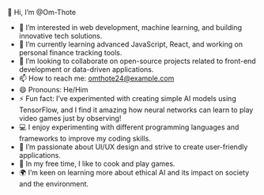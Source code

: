 👋 Hi, I’m @Om-Thote  
- 👀 I’m interested in web development, machine learning, and building innovative tech solutions.  
- 🌱 I’m currently learning advanced JavaScript, React, and working on personal finance tracking tools.  
- 💞️ I’m looking to collaborate on open-source projects related to front-end development or data-driven applications.  
- 📫 How to reach me: omthote24@example.com 
- 😄 Pronouns: He/Him  
- ⚡ Fun fact: I’ve experimented with creating simple AI models using TensorFlow, and I find it amazing how neural networks can learn to play video games just by observing!
- 💻 I enjoy experimenting with different programming languages and frameworks to improve my coding skills.   
- 🎨 I’m passionate about UI/UX design and strive to create user-friendly applications.  
- 🧩 In my free time, I like to cook and play games. 
- 🌍 I’m keen on learning more about ethical AI and its impact on society and the environment.

